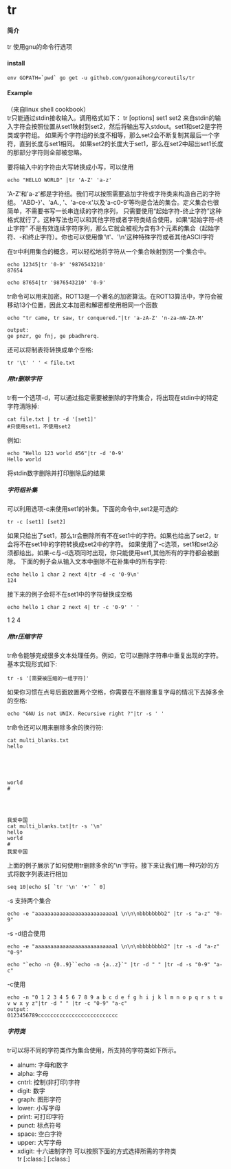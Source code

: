 # tr

#### 简介
tr 使用gnu的命令行选项

#### install
```
env GOPATH=`pwd` go get -u github.com/guonaihong/coreutils/tr
```

#### Example
（来自linux shell cookbook）  
tr只能通过stdin接收输入。调用格式如下：
tr [options] set1 set2
来自stdin的输入字符会按照位置从set1映射到set2，然后将输出写入stdout。set1和set2是字符类或字符组。
如果两个字符组的长度不相等，那么set2会不断复制其最后一个字符，直到长度与set1相同。
如果set2的长度大于set1，那么在set2中超出set1长度的那部分字符则全部被忽略。

要将输入中的字符由大写转换成小写，可以使用
```shell
echo "HELLO WORLD" |tr 'A-Z' 'a-z'
```
'A-Z'和'a-z'都是字符组。我们可以按照需要追加字符或字符类来构造自己的字符组。
'ABD-}'、'aA., '、'a-ce-x'以及'a-c0-9'等均是合法的集合。定义集合也很简单，不需要书写一长串连续的字符序列，
只需要使用“起始字符-终止字符”这种格式就行了。这种写法也可以和其他字符或者字符类结合使用。如果“起始字符-终止字符”
不是有效连续字符序列，那么它就会被视为含有3个元素的集合（起始字符、-和终止字符）。你也可以使用像'\t'、'\n'这种特殊字符或者其他ASCII字符

在tr中利用集合的概念，可以轻松地将字符从一个集合映射到另一个集合中。
```shell
echo 12345|tr '0-9' '9876543210'
87654
```
```shell
echo 87654|tr '9876543210' '0-9'
```
tr命令可以用来加密。ROT13是一个著名的加密算法。在ROT13算法中，字符会被移动13个位置，因此文本加密和解密都使用相同一个函数
```shell
echo "tr came, tr saw, tr conquered."|tr 'a-zA-Z' 'n-za-mN-ZA-M'

output:
ge pnzr, ge fnj, ge pbadhrerq.
```
还可以将制表符转换成单个空格:
```shell
tr '\t' ' ' < file.txt
```
##### 用tr删除字符
tr有一个选项-d，可以通过指定需要被删除的字符集合，将出现在stdin中的特定字符清除掉:
```shell
cat file.txt | tr -d '[set1]'
#只使用set1，不使用set2
```
例如:
```shell
echo "Hello 123 world 456"|tr -d '0-9'
Hello world
```
将stdin数字删除并打印删除后的结果
##### 字符组补集
可以利用选项-c来使用set1的补集。下面的命令中,set2是可选的:
```shell
tr -c [set1] [set2]
```
如果只给出了set1，那么tr会删除所有不在set1中的字符。如果也给出了set2，tr会将不在set1中的字符转换成set2中的字符。
如果使用了-c选项，set1和set2必须都给出。如果-c与-d选项同时出现，你只能使用set1,其他所有的字符都会被删除。
下面的例子会从输入文本中删除不在补集中的所有字符:
```shell
echo hello 1 char 2 next 4|tr -d -c '0-9\n'
124
```
接下来的例子会将不在set1中的字符替换成空格
```shell
echo hello 1 char 2 next 4| tr -c '0-9' ' '
```
1 2 4
##### 用tr压缩字符
tr命令能够完成很多文本处理任务。例如，它可以删除字符串中重复出现的字符。基本实现形式如下:
```shell
tr -s '[需要被压缩的一组字符]'
```
如果你习惯在点号后面放置两个空格，你需要在不删除重复字母的情况下去掉多余的空格:
```
echo "GNU is not UNIX. Recursive right ?"|tr -s ' '
```
tr命令还可以用来删除多余的换行符:
```
cat multi_blanks.txt 
hello 





world
#




我爱中国
cat multi_blanks.txt|tr -s '\n'
hello 
world
#
我爱中国
```
上面的例子展示了如何使用tr删除多余的'\n'字符。接下来让我们用一种巧妙的方式将数字列表进行相加
```
seq 10|echo $[ `tr '\n' '+' ` 0]
```

-s 支持两个集合
```
echo -e "aaaaaaaaaaaaaaaaaaaaaaaaaa1 \n\n\nbbbbbbbb2" |tr -s "a-z" "0-9"
```

-s -d组合使用
```
echo -e "aaaaaaaaaaaaaaaaaaaaaaaaaa1 \n\n\nbbbbbbbb2" |tr -s -d "a-z" "0-9"
```
```
echo "`echo -n {0..9}``echo -n {a..z}`" |tr -d " " |tr -d -s "0-9" "a-c"
```

-c使用
```
echo -n "0 1 2 3 4 5 6 7 8 9 a b c d e f g h i j k l m n o p q r s t u v w x y z"|tr -d " " |tr -c "0-9" "a-c"
output:
0123456789cccccccccccccccccccccccccc
```
##### 字符类
tr可以将不同的字符类作为集合使用，所支持的字符类如下所示。
* alnum: 字母和数字
* alpha: 字母
* cntrl: 控制(非打印)字符
* digit: 数字
* graph: 图形字符
* lower: 小写字母
* print: 可打印字符
* punct: 标点符号
* space: 空白字符
* upper: 大写字母
* xdigit: 十六进制字符
可以按照下面的方式选择所需的字符类    
tr [:class:] [:class:]
